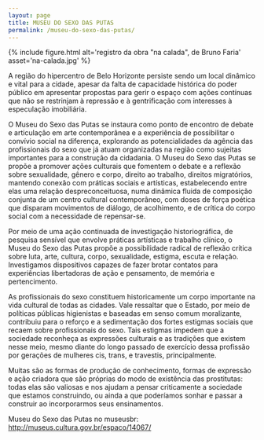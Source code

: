 ```yaml
---
layout: page
title: MUSEU DO SEXO DAS PUTAS
permalink: /museu-do-sexo-das-putas/
---
```


{% include figure.html alt='registro da obra "na calada", de Bruno Faria' asset='na-calada.jpg' %}

A região do hipercentro de Belo Horizonte persiste sendo um local dinâmico e
vital para a cidade, apesar da falta de capacidade histórica do poder público
em apresentar propostas  para gerir o espaço com ações contínuas que não se
restrinjam à repressão e à gentrificação com interesses à especulação
imobiliária.

O Museu do Sexo das Putas se instaura como ponto de encontro de debate e
articulação em arte contemporânea e a experiência de possibilitar o convívio
social na diferença, explorando as potencialidades da agência das profissionais
do sexo que já atuam organizadas na região como sujeitas importantes para a
construção da cidadania.  O Museu do Sexo das Putas se propõe a promover ações
culturais que fomentem o debate e a reflexão sobre sexualidade, gênero e corpo,
direito ao trabalho, direitos migratórios, mantendo conexão com práticas
sociais e artísticas, estabelecendo entre elas uma relação despreconceituosa,
numa dinâmica fluida de composição conjunta de um centro cultural
contemporâneo, com doses de força poética que disparam movimentos de diálogo,
de acolhimento, e de crítica do corpo social com a necessidade de repensar-se.

Por meio de uma ação continuada de investigação historiográfica, de pesquisa
sensível que envolve práticas artísticas e trabalho clínico, o Museu do Sexo
das Putas propõe a possibilidade radical de reflexão crítica sobre luta, arte,
cultura, corpo, sexualidade, estigma, escuta e relação. Investigamos
dispositivos capazes de fazer brotar contatos para experiências libertadoras de
ação e pensamento, de memória e pertencimento.

As profissionais do sexo constituem historicamente um corpo importante na vida
cultural de todas as cidades. Vale ressaltar que o Estado, por meio de
políticas públicas higienistas e baseadas em senso comum moralizante,
contribuiu para o reforço e a sedimentação dos fortes estigmas sociais que
recaem sobre profissionais do sexo. Tais estigmas impedem que a sociedade
reconheça as expressões culturais e as tradições que existem nesse meio, mesmo
diante do longo passado de exercício dessa profissão por gerações de mulheres
cis, trans, e travestis, principalmente.

Muitas são as formas de produção de conhecimento, formas de expressão e ação
criadora que são próprias do modo de existência das prostitutas: todas elas são
valiosas e nos ajudam a pensar criticamente a sociedade que estamos
construindo, ou ainda a que poderíamos sonhar e passar a construir ao
incorporarmos seus ensinamentos.

Museu do Sexo das Putas no museusbr:  
<http://museus.cultura.gov.br/espaco/14067/>

